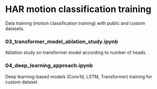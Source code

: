 # HAR motion classification training

Data training (motion classification training) with public and custom datasets.

### 03_transformer_model_ablation_study.ipynb

Ablation study on transformer model according to number of heads.

### 04_deep_learning_approach.ipynb

Deep learning-based models (Conv1d, LSTM, Transformer) training for custom dataset. 
